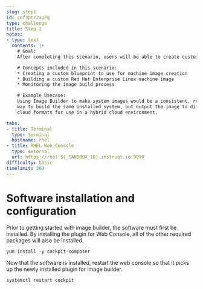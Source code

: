 ```yaml
---
slug: step1
id: cof3ptr2xueq
type: challenge
title: Step 1
notes:
- type: text
  contents: |+
    # Goal:
    After completing this scenario, users will be able to create customized Red Hat Enterprise Linux images using Image Builder plugin within Web Console.

    # Concepts included in this scenario:
    * Creating a custom blueprint to use for machine image creation
    * Building a custom Red Hat Enterprise Linux machine image
    * Monitoring the image build process

    # Example Usecase:
    Using Image Builder to make system images would be a consistent, repeatable
    way to build the same installed system, but output the image to different
    cloud formats for use in a hybrid cloud environment.

tabs:
- title: Terminal
  type: terminal
  hostname: rhel
- title: RHEL Web Console
  type: external
  url: https://rhel.${_SANDBOX_ID}.instruqt.io:9090
difficulty: basic
timelimit: 300
---
```

# Software installation and configuration
Prior to getting started with image builder, the software must first be
installed.  By installing the plugin for Web Console, all of the other
required packages will also be installed.

```
yum install -y cockpit-composer
```

Now that the software is installed, restart the web console so that it picks up
the newly installed plugin for image builder.

```
systemctl restart cockpit
```
